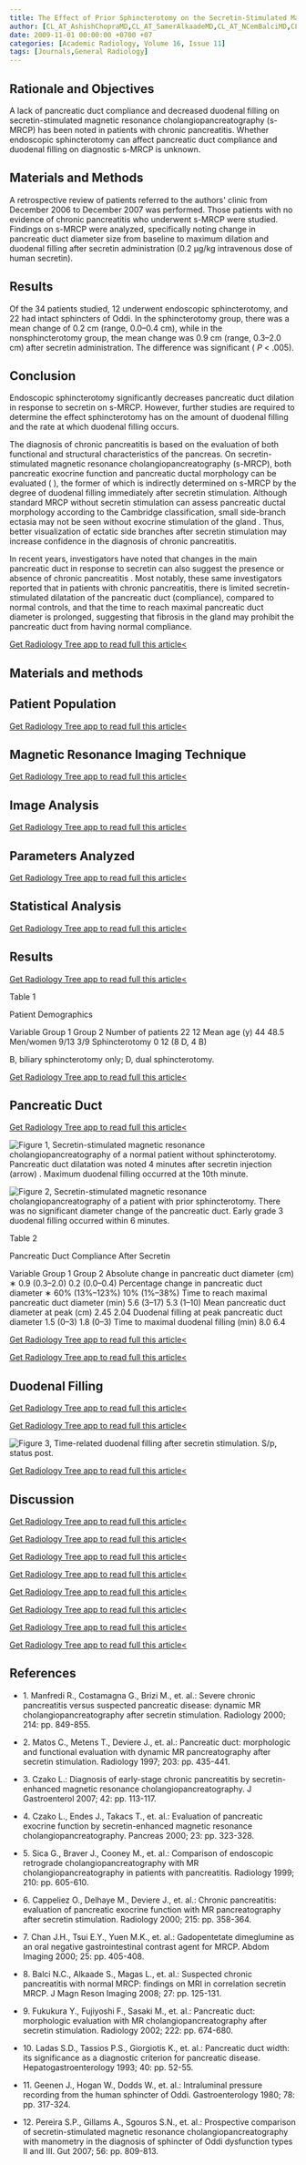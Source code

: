 ```yaml
---
title: The Effect of Prior Sphincterotomy on the Secretin-Stimulated Magnetic Resonance Cholangiopancreatography (s-MRCP)
author: [CL_AT_AshishChopraMD,CL_AT_SamerAlkaadeMD,CL_AT_NCemBalciMD,CL_AT_FrankBurtonMD]
date: 2009-11-01 00:00:00 +0700 +07
categories: [Academic Radiology, Volume 16, Issue 11]
tags: [Journals,General Radiology]
---
```

## Rationale and Objectives

A lack of pancreatic duct compliance and decreased duodenal filling on secretin-stimulated magnetic resonance cholangiopancreatography (s-MRCP) has been noted in patients with chronic pancreatitis. Whether endoscopic sphincterotomy can affect pancreatic duct compliance and duodenal filling on diagnostic s-MRCP is unknown.

## Materials and Methods

A retrospective review of patients referred to the authors' clinic from December 2006 to December 2007 was performed. Those patients with no evidence of chronic pancreatitis who underwent s-MRCP were studied. Findings on s-MRCP were analyzed, specifically noting change in pancreatic duct diameter size from baseline to maximum dilation and duodenal filling after secretin administration (0.2 μg/kg intravenous dose of human secretin).

## Results

Of the 34 patients studied, 12 underwent endoscopic sphincterotomy, and 22 had intact sphincters of Oddi. In the sphincterotomy group, there was a mean change of 0.2 cm (range, 0.0–0.4 cm), while in the nonsphincterotomy group, the mean change was 0.9 cm (range, 0.3–2.0 cm) after secretin administration. The difference was significant ( _P_ < .005).

## Conclusion

Endoscopic sphincterotomy significantly decreases pancreatic duct dilation in response to secretin on s-MRCP. However, further studies are required to determine the effect sphincterotomy has on the amount of duodenal filling and the rate at which duodenal filling occurs.

The diagnosis of chronic pancreatitis is based on the evaluation of both functional and structural characteristics of the pancreas. On secretin-stimulated magnetic resonance cholangiopancreatography (s-MRCP), both pancreatic exocrine function and pancreatic ductal morphology can be evaluated ( ), the former of which is indirectly determined on s-MRCP by the degree of duodenal filling immediately after secretin stimulation. Although standard MRCP without secretin stimulation can assess pancreatic ductal morphology according to the Cambridge classification, small side-branch ectasia may not be seen without exocrine stimulation of the gland . Thus, better visualization of ectatic side branches after secretin stimulation may increase confidence in the diagnosis of chronic pancreatitis.

In recent years, investigators have noted that changes in the main pancreatic duct in response to secretin can also suggest the presence or absence of chronic pancreatitis . Most notably, these same investigators reported that in patients with chronic pancreatitis, there is limited secretin-stimulated dilatation of the pancreatic duct (compliance), compared to normal controls, and that the time to reach maximal pancreatic duct diameter is prolonged, suggesting that fibrosis in the gland may prohibit the pancreatic duct from having normal compliance.

[Get Radiology Tree app to read full this article<](https://clinicalpub.com/app)

## Materials and methods

## Patient Population

[Get Radiology Tree app to read full this article<](https://clinicalpub.com/app)

## Magnetic Resonance Imaging Technique

[Get Radiology Tree app to read full this article<](https://clinicalpub.com/app)

## Image Analysis

[Get Radiology Tree app to read full this article<](https://clinicalpub.com/app)

## Parameters Analyzed

[Get Radiology Tree app to read full this article<](https://clinicalpub.com/app)

## Statistical Analysis

[Get Radiology Tree app to read full this article<](https://clinicalpub.com/app)

## Results

[Get Radiology Tree app to read full this article<](https://clinicalpub.com/app)

Table 1


Patient Demographics


Variable Group 1 Group 2 Number of patients 22 12 Mean age (y) 44 48.5 Men/women 9/13 3/9 Sphincterotomy 0 12 (8 D, 4 B)

B, biliary sphincterotomy only; D, dual sphincterotomy.


[Get Radiology Tree app to read full this article<](https://clinicalpub.com/app)

## Pancreatic Duct

[Get Radiology Tree app to read full this article<](https://clinicalpub.com/app)

![Figure 1, Secretin-stimulated magnetic resonance cholangiopancreatography of a normal patient without sphincterotomy. Pancreatic duct dilatation was noted 4 minutes after secretin injection (arrow) . Maximum duodenal filling occurred at the 10th minute.](https://storage.googleapis.com/dl.dentistrykey.com/clinical/TheEffectofPriorSphincterotomyontheSecretinStimulatedMagneticResonanceCholangiopancreatographysMRCP/0_1s20S1076633209003602.jpg)

![Figure 2, Secretin-stimulated magnetic resonance cholangiopancreatography of a patient with prior sphincterotomy. There was no significant diameter change of the pancreatic duct. Early grade 3 duodenal filling occurred within 6 minutes.](https://storage.googleapis.com/dl.dentistrykey.com/clinical/TheEffectofPriorSphincterotomyontheSecretinStimulatedMagneticResonanceCholangiopancreatographysMRCP/1_1s20S1076633209003602.jpg)

Table 2


Pancreatic Duct Compliance After Secretin


Variable Group 1 Group 2 Absolute change in pancreatic duct diameter (cm)  ∗  0.9 (0.3–2.0) 0.2 (0.0–0.4) Percentage change in pancreatic duct diameter  ∗  60% (13%–123%) 10% (1%–38%) Time to reach maximal pancreatic duct diameter (min) 5.6 (3–17) 5.3 (1–10) Mean pancreatic duct diameter at peak (cm) 2.45 2.04 Duodenal filling at peak pancreatic duct diameter 1.5 (0–3) 1.8 (0–3) Time to maximal duodenal filling (min) 8.0 6.4

[Get Radiology Tree app to read full this article<](https://clinicalpub.com/app)

[Get Radiology Tree app to read full this article<](https://clinicalpub.com/app)

## Duodenal Filling

[Get Radiology Tree app to read full this article<](https://clinicalpub.com/app)

[Get Radiology Tree app to read full this article<](https://clinicalpub.com/app)

![Figure 3, Time-related duodenal filling after secretin stimulation. S/p, status post.](https://storage.googleapis.com/dl.dentistrykey.com/clinical/TheEffectofPriorSphincterotomyontheSecretinStimulatedMagneticResonanceCholangiopancreatographysMRCP/2_1s20S1076633209003602.jpg)

[Get Radiology Tree app to read full this article<](https://clinicalpub.com/app)

## Discussion

[Get Radiology Tree app to read full this article<](https://clinicalpub.com/app)

[Get Radiology Tree app to read full this article<](https://clinicalpub.com/app)

[Get Radiology Tree app to read full this article<](https://clinicalpub.com/app)

[Get Radiology Tree app to read full this article<](https://clinicalpub.com/app)

[Get Radiology Tree app to read full this article<](https://clinicalpub.com/app)

[Get Radiology Tree app to read full this article<](https://clinicalpub.com/app)

[Get Radiology Tree app to read full this article<](https://clinicalpub.com/app)

[Get Radiology Tree app to read full this article<](https://clinicalpub.com/app)

## References

- 1\. Manfredi R., Costamagna G., Brizi M., et. al.: Severe chronic pancreatitis versus suspected pancreatic disease: dynamic MR cholangiopancreatography after secretin stimulation. Radiology 2000; 214: pp. 849-855.


- 2\. Matos C., Metens T., Deviere J., et. al.: Pancreatic duct: morphologic and functional evaluation with dynamic MR pancreatography after secretin stimulation. Radiology 1997; 203: pp. 435-441.


- 3\. Czako L.: Diagnosis of early-stage chronic pancreatitis by secretin-enhanced magnetic resonance cholangiopancreatography. J Gastroenterol 2007; 42: pp. 113-117.


- 4\. Czako L., Endes J., Takacs T., et. al.: Evaluation of pancreatic exocrine function by secretin-enhanced magnetic resonance cholangiopancreatography. Pancreas 2000; 23: pp. 323-328.


- 5\. Sica G., Braver J., Cooney M., et. al.: Comparison of endoscopic retrograde cholangiopancreatography with MR cholangiopancreatography in patients with pancreatitis. Radiology 1999; 210: pp. 605-610.


- 6\. Cappeliez O., Delhaye M., Deviere J., et. al.: Chronic pancreatitis: evaluation of pancreatic exocrine function with MR pancreatography after secretin stimulation. Radiology 2000; 215: pp. 358-364.


- 7\. Chan J.H., Tsui E.Y., Yuen M.K., et. al.: Gadopentetate dimeglumine as an oral negative gastrointestinal contrast agent for MRCP. Abdom Imaging 2000; 25: pp. 405-408.


- 8\. Balci N.C., Alkaade S., Magas L., et. al.: Suspected chronic pancreatitis with normal MRCP: findings on MRI in correlation secretin MRCP. J Magn Reson Imaging 2008; 27: pp. 125-131.


- 9\. Fukukura Y., Fujiyoshi F., Sasaki M., et. al.: Pancreatic duct: morphologic evaluation with MR cholangiopancreatography after secretin stimulation. Radiology 2002; 222: pp. 674-680.


- 10\. Ladas S.D., Tassios P.S., Giorgiotis K., et. al.: Pancreatic duct width: its significance as a diagnostic criterion for pancreatic disease. Hepatogastroenterology 1993; 40: pp. 52-55.


- 11\. Geenen J., Hogan W., Dodds W., et. al.: Intraluminal pressure recording from the human sphincter of Oddi. Gastroenterology 1980; 78: pp. 317-324.


- 12\. Pereira S.P., Gillams A., Sgouros S.N., et. al.: Prospective comparison of secretin-stimulated magnetic resonance cholangiopancreatography with manometry in the diagnosis of sphincter of Oddi dysfunction types II and III. Gut 2007; 56: pp. 809-813.